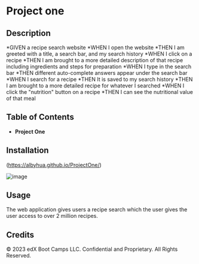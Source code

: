 # Project one
## Description

*GIVEN a recipe search website
*WHEN I open the website
*THEN I am greeted with a title, a search bar, and my search history
*WHEN I click on a recipe
*THEN I am brought to a more detailed description of that recipe including ingredients and steps for preparation
*WHEN I type in the search bar
*THEN different auto-complete answers appear under the search bar
*WHEN I search for a recipe
*THEN It is saved to my search history
*THEN I am brought to a more detailed recipe for whatever I searched
*WHEN I click the "nutrition" button on a recipe
*THEN I can see the nutritional value of that meal


## Table of Contents 

* **Project One**

## Installation

(https://albyhua.github.io/ProjectOne/)

![image](https://github.com/Albyhua/ProjectOne/assets/134178485/484a6ee0-2212-41d8-88a5-0ca3e98f7c10)


## Usage

The web application gives users a recipe search which the user gives the user access to over 2 million recipes. 

## Credits

© 2023 edX Boot Camps LLC. Confidential and Proprietary. All Rights Reserved.
